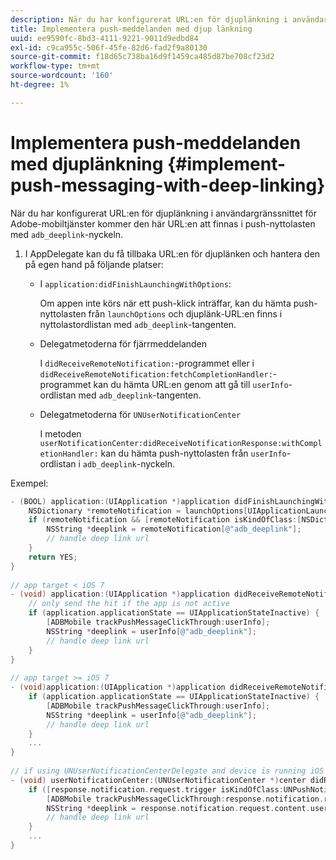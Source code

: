 ```yaml
---
description: När du har konfigurerat URL:en för djuplänkning i användargränssnittet för Adobe Mobile Services, kommer den här URL:en att finnas i push-nyttolasten med nyckeln adb_deplink.
title: Implementera push-meddelanden med djup länkning
uuid: ee9590fc-8bd3-4111-9221-9011d9edbd84
exl-id: c9ca955c-506f-45fe-82d6-fad2f9a80130
source-git-commit: f18d65c738ba16d9f1459ca485d87be708cf23d2
workflow-type: tm+mt
source-wordcount: '160'
ht-degree: 1%

---
```


# Implementera push-meddelanden med djuplänkning {#implement-push-messaging-with-deep-linking}

När du har konfigurerat URL:en för djuplänkning i användargränssnittet för Adobe-mobiltjänster kommer den här URL:en att finnas i push-nyttolasten med `adb_deeplink`-nyckeln.

1. I AppDelegate kan du få tillbaka URL:en för djuplänken och hantera den på egen hand på följande platser:

   * I `application:didFinishLaunchingWithOptions`:

      Om appen inte körs när ett push-klick inträffar, kan du hämta push-nyttolasten från `launchOptions` och djuplänk-URL:en finns i nyttolastordlistan med `adb_deeplink`-tangenten.

   * Delegatmetoderna för fjärrmeddelanden

      I `didReceiveRemoteNotification:`-programmet eller i `didReceiveRemoteNotification:fetchCompletionHandler:`-programmet kan du hämta URL:en genom att gå till `userInfo`-ordlistan med `adb_deeplink`-tangenten.

   * Delegatmetoderna för `UNUserNotificationCenter`

      I metoden `userNotificationCenter:didReceiveNotificationResponse:withCompletionHandler:` kan du hämta push-nyttolasten från `userInfo`-ordlistan i `adb_deeplink`-nyckeln.

Exempel:

```objective-c
- (BOOL) application:(UIApplication *)application didFinishLaunchingWithOptions:(NSDictionary *)launchOptions {
    NSDictionary *remoteNotification = launchOptions[UIApplicationLaunchOptionsRemoteNotificationKey]; 
    if (remoteNotification && [remoteNotification isKindOfClass:[NSDictionary class]]) { 
        NSString *deeplink = remoteNotification[@"adb_deeplink"]; 
        // handle deep link url 
    }
    return YES; 
} 
  
// app target < iOS 7 
- (void) application:(UIApplication *)application didReceiveRemoteNotification:(NSDictionary *)userInfo { 
    // only send the hit if the app is not active 
    if (application.applicationState == UIApplicationStateInactive) { 
        [ADBMobile trackPushMessageClickThrough:userInfo]; 
        NSString *deeplink = userInfo[@"adb_deeplink"]; 
        // handle deep link url 
    } 
} 
  
// app target >= iOS 7 
- (void)application:(UIApplication *)application didReceiveRemoteNotification:(NSDictionary *)userInfo fetchCompletionHandler:(void (^)(UIBackgroundFetchResult))completionHandler { 
    if (application.applicationState == UIApplicationStateInactive) { 
        [ADBMobile trackPushMessageClickThrough:userInfo]; 
        NSString *deeplink = userInfo[@"adb_deeplink"]; 
        // handle deep link url 
    } 
    ... 
} 
 
// if using UNUserNotificationCenterDelegate and device is running iOS 10 or newer 
- (void) userNotificationCenter:(UNUserNotificationCenter *)center didReceiveNotificationResponse:(UNNotificationResponse *)response withCompletionHandler:(void (^)(void))completionHandler { 
    if ([response.notification.request.trigger isKindOfClass:UNPushNotificationTrigger.class]) { 
        [ADBMobile trackPushMessageClickThrough:response.notification.request.content.userInfo]; 
        NSString *deeplink = response.notification.request.content.userInfo[@"adb_deeplink"]; 
        // handle deep link url  
    } 
    ... 
}
```

